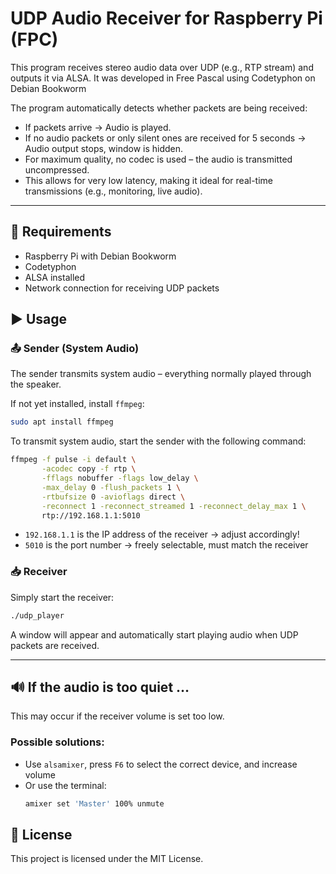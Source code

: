 # UDP Audio Receiver for Raspberry Pi (FPC)

This program receives stereo audio data over UDP (e.g., RTP stream) and outputs it via ALSA. It was developed in Free Pascal using Codetyphon on Debian Bookworm

The program automatically detects whether packets are being received:
- If packets arrive → Audio is played.
- If no audio packets or only silent ones are received for 5 seconds → Audio output stops, window is hidden.
- For maximum quality, no codec is used – the audio is transmitted uncompressed.
- This allows for very low latency, making it ideal for real-time transmissions (e.g., monitoring, live audio).

---

## 💠 Requirements

- Raspberry Pi with Debian Bookworm
- Codetyphon 
- ALSA installed
- Network connection for receiving UDP packets


## ▶️ Usage

### 📤 Sender (System Audio)

The sender transmits system audio – everything normally played through the speaker.

If not yet installed, install `ffmpeg`:
```bash
sudo apt install ffmpeg
```

To transmit system audio, start the sender with the following command:
```bash
ffmpeg -f pulse -i default \
       -acodec copy -f rtp \
       -fflags nobuffer -flags low_delay \
       -max_delay 0 -flush_packets 1 \
       -rtbufsize 0 -avioflags direct \
       -reconnect 1 -reconnect_streamed 1 -reconnect_delay_max 1 \
       rtp://192.168.1.1:5010
```

- `192.168.1.1` is the IP address of the receiver → adjust accordingly!
- `5010` is the port number → freely selectable, must match the receiver

### 📥 Receiver

Simply start the receiver:
```bash
./udp_player
```

A window will appear and automatically start playing audio when UDP packets are received.

---

## 🔊 If the audio is too quiet …

This may occur if the receiver volume is set too low.

### Possible solutions:
- Use `alsamixer`, press `F6` to select the correct device, and increase volume
- Or use the terminal:
  ```bash
  amixer set 'Master' 100% unmute
  ```

## 📝 License

This project is licensed under the MIT License.

